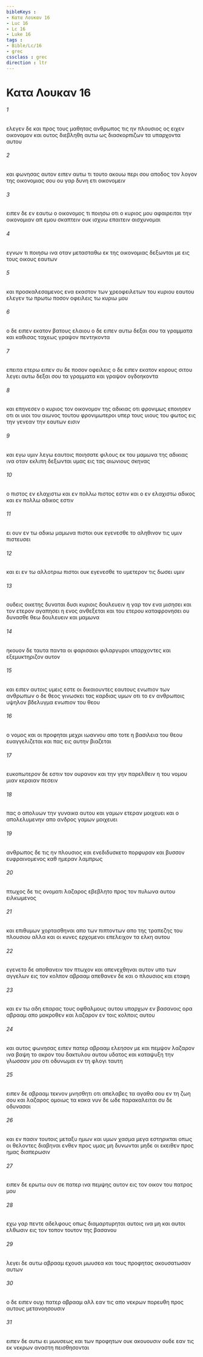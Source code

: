 ```yaml
---
bibleKeys : 
- Κατα Λουκαν 16
- Luc 16
- Lc 16
- Luke 16
tags : 
- Bible/Lc/16
- grec
cssclass : grec
direction : ltr
---
```


# Κατα Λουκαν 16

###### 1
ελεγεν δε και προς τους μαθητας ανθρωπος τις ην πλουσιος ος ειχεν οικονομον και ουτος διεβληθη αυτω ως διασκορπιζων τα υπαρχοντα αυτου
###### 2
και φωνησας αυτον ειπεν αυτω τι τουτο ακουω περι σου αποδος τον λογον της οικονομιας σου ου γαρ δυνη ετι οικονομειν
###### 3
ειπεν δε εν εαυτω ο οικονομος τι ποιησω οτι ο κυριος μου αφαιρειται την οικονομιαν απ εμου σκαπτειν ουκ ισχυω επαιτειν αισχυνομαι
###### 4
εγνων τι ποιησω ινα οταν μετασταθω εκ της οικονομιας δεξωνται με εις τους οικους εαυτων
###### 5
και προσκαλεσαμενος ενα εκαστον των χρεοφειλετων του κυριου εαυτου ελεγεν τω πρωτω ποσον οφειλεις τω κυριω μου
###### 6
ο δε ειπεν εκατον βατους ελαιου ο δε ειπεν αυτω δεξαι σου τα γραμματα και καθισας ταχεως γραψον πεντηκοντα
###### 7
επειτα ετερω ειπεν συ δε ποσον οφειλεις ο δε ειπεν εκατον κορους σιτου λεγει αυτω δεξαι σου τα γραμματα και γραψον ογδοηκοντα
###### 8
και επηνεσεν ο κυριος τον οικονομον της αδικιας οτι φρονιμως εποιησεν οτι οι υιοι του αιωνος τουτου φρονιμωτεροι υπερ τους υιους του φωτος εις την γενεαν την εαυτων εισιν
###### 9
και εγω υμιν λεγω εαυτοις ποιησατε φιλους εκ του μαμωνα της αδικιας ινα οταν εκλιπη δεξωνται υμας εις τας αιωνιους σκηνας
###### 10
ο πιστος εν ελαχιστω και εν πολλω πιστος εστιν και ο εν ελαχιστω αδικος και εν πολλω αδικος εστιν
###### 11
ει ουν εν τω αδικω μαμωνα πιστοι ουκ εγενεσθε το αληθινον τις υμιν πιστευσει
###### 12
και ει εν τω αλλοτριω πιστοι ουκ εγενεσθε το υμετερον τις δωσει υμιν
###### 13
ουδεις οικετης δυναται δυσι κυριοις δουλευειν η γαρ τον ενα μισησει και τον ετερον αγαπησει η ενος ανθεξεται και του ετερου καταφρονησει ου δυνασθε θεω δουλευειν και μαμωνα
###### 14
ηκουον δε ταυτα παντα οι φαρισαιοι φιλαργυροι υπαρχοντες και εξεμυκτηριζον αυτον
###### 15
και ειπεν αυτοις υμεις εστε οι δικαιουντες εαυτους ενωπιον των ανθρωπων ο δε θεος γινωσκει τας καρδιας υμων οτι το εν ανθρωποις υψηλον βδελυγμα ενωπιον του θεου
###### 16
ο νομος και οι προφηται μεχρι ιωαννου απο τοτε η βασιλεια του θεου ευαγγελιζεται και πας εις αυτην βιαζεται
###### 17
ευκοπωτερον δε εστιν τον ουρανον και την γην παρελθειν η του νομου μιαν κεραιαν πεσειν
###### 18
πας ο απολυων την γυναικα αυτου και γαμων ετεραν μοιχευει και ο απολελυμενην απο ανδρος γαμων μοιχευει
###### 19
ανθρωπος δε τις ην πλουσιος και ενεδιδυσκετο πορφυραν και βυσσον ευφραινομενος καθ ημεραν λαμπρως
###### 20
πτωχος δε τις ονοματι λαζαρος εβεβλητο προς τον πυλωνα αυτου ειλκωμενος
###### 21
και επιθυμων χορτασθηναι απο των πιπτοντων απο της τραπεζης του πλουσιου αλλα και οι κυνες ερχομενοι επελειχον τα ελκη αυτου
###### 22
εγενετο δε αποθανειν τον πτωχον και απενεχθηναι αυτον υπο των αγγελων εις τον κολπον αβρααμ απεθανεν δε και ο πλουσιος και εταφη
###### 23
και εν τω αδη επαρας τους οφθαλμους αυτου υπαρχων εν βασανοις ορα αβρααμ απο μακροθεν και λαζαρον εν τοις κολποις αυτου
###### 24
και αυτος φωνησας ειπεν πατερ αβρααμ ελεησον με και πεμψον λαζαρον ινα βαψη το ακρον του δακτυλου αυτου υδατος και καταψυξη την γλωσσαν μου οτι οδυνωμαι εν τη φλογι ταυτη
###### 25
ειπεν δε αβρααμ τεκνον μνησθητι οτι απελαβες τα αγαθα σου εν τη ζωη σου και λαζαρος ομοιως τα κακα νυν δε ωδε παρακαλειται συ δε οδυνασαι
###### 26
και εν πασιν τουτοις μεταξυ ημων και υμων χασμα μεγα εστηρικται οπως οι θελοντες διαβηναι ενθεν προς υμας μη δυνωνται μηδε οι εκειθεν προς ημας διαπερωσιν
###### 27
ειπεν δε ερωτω ουν σε πατερ ινα πεμψης αυτον εις τον οικον του πατρος μου
###### 28
εχω γαρ πεντε αδελφους οπως διαμαρτυρηται αυτοις ινα μη και αυτοι ελθωσιν εις τον τοπον τουτον της βασανου
###### 29
λεγει δε αυτω αβρααμ εχουσι μωυσεα και τους προφητας ακουσατωσαν αυτων
###### 30
ο δε ειπεν ουχι πατερ αβρααμ αλλ εαν τις απο νεκρων πορευθη προς αυτους μετανοησουσιν
###### 31
ειπεν δε αυτω ει μωυσεως και των προφητων ουκ ακουουσιν ουδε εαν τις εκ νεκρων αναστη πεισθησονται
